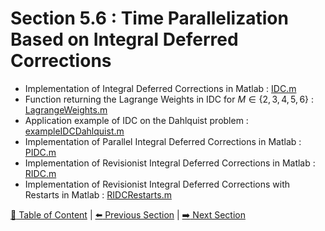 # Section 5.6 : Time Parallelization Based on Integral Deferred Corrections

- Implementation of Integral Deferred Corrections in Matlab : [IDC.m](./IDC.m)
- Function returning the Lagrange Weights in IDC for $M \in \{2, 3, 4, 5, 6\}$ : [LagrangeWeights.m](./LagrangeWeights.m)
- Application example of IDC on the Dahlquist problem : [exampleIDCDahlquist.m](./exampleIDCDahlquist.m)
- Implementation of Parallel Integral Deferred Corrections in Matlab : [PIDC.m](./PIDC.m)
- Implementation of Revisionist Integral Deferred Corrections in Matlab : [RIDC.m](./RIDC.m)
- Implementation of Revisionist Integral Deferred Corrections with Restarts in Matlab : [RIDCRestarts.m](./RIDCRestarts.m)

[:book: Table of Content](../../README.md) | [:arrow_left: Previous Section](../sec5.5/README.md) | [:arrow_right: Next Section](../sec5.7/README.md)